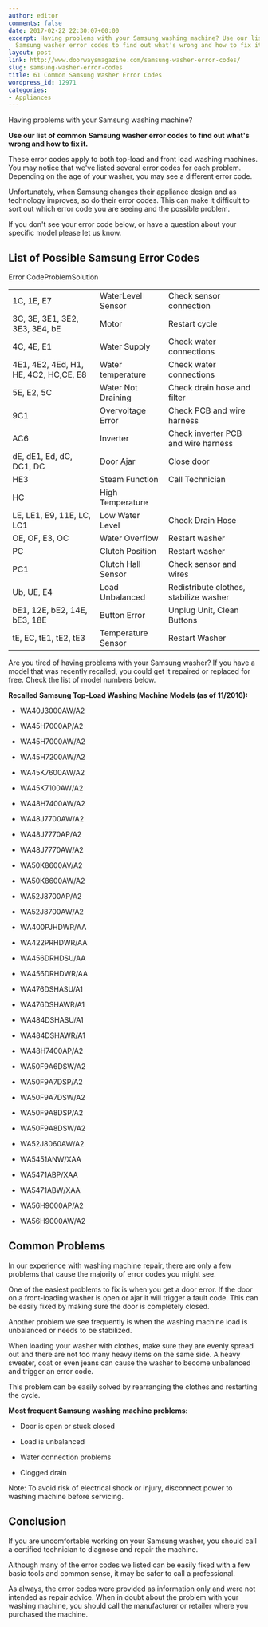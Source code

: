 ```yaml
---
author: editor
comments: false
date: 2017-02-22 22:30:07+00:00
excerpt: Having problems with your Samsung washing machine? Use our list of common
  Samsung washer error codes to find out what's wrong and how to fix it.
layout: post
link: http://www.doorwaysmagazine.com/samsung-washer-error-codes/
slug: samsung-washer-error-codes
title: 61 Common Samsung Washer Error Codes
wordpress_id: 12971
categories:
- Appliances
---
```


Having problems with your Samsung washing machine?

**Use our list of common Samsung washer error codes to find out what's wrong and how to fix it.**

These error codes apply to both top-load and front load washing machines. You may notice that we've listed several error codes for each problem. Depending on the age of your washer, you may see a different error code. 

Unfortunately, when Samsung changes their appliance design and as technology improves, so do their error codes. This can make it difficult to sort out which error code you are seeing and the possible problem.

If you don't see your error code below, or have a question about your specific model please let us know.





## List of Possible Samsung Error Codes



<table >

<tr >Error CodeProblemSolution</tr>

<tbody >
<tr >
<td >1C, 1E, E7
</td>
<td >WaterLevel Sensor
</td>
<td >Check sensor connection
</td></tr>
<tr >
<td >3C, 3E, 3E1, 3E2, 3E3, 3E4, bE
</td>
<td >Motor
</td>
<td >Restart cycle
</td></tr>
<tr >
<td >4C, 4E, E1
</td>
<td >Water Supply
</td>
<td >Check water connections
</td></tr>
<tr >
<td >4E1, 4E2, 4Ed, H1, HE, 4C2, HC,CE, E8
</td>
<td >Water temperature
</td>
<td >Check water connections
</td></tr>
<tr >
<td >5E, E2, 5C
</td>
<td >Water Not Draining
</td>
<td >Check drain hose and filter
</td></tr>
<tr >
<td >9C1
</td>
<td >Overvoltage Error
</td>
<td >Check PCB and wire harness
</td></tr>
<tr >
<td >AC6
</td>
<td >Inverter
</td>
<td >Check inverter PCB and wire harness
</td></tr>
<tr >
<td >dE, dE1, Ed, dC, DC1, DC
</td>
<td >Door Ajar
</td>
<td >Close door
</td></tr>
<tr >
<td >HE3
</td>
<td >Steam Function
</td>
<td >Call Technician
</td></tr>
<tr >
<td >HC
</td>
<td >High Temperature
</td>
<td >
</td></tr>
<tr >
<td >LE, LE1, E9, 11E, LC, LC1
</td>
<td >Low Water Level
</td>
<td >Check Drain Hose
</td></tr>
<tr >
<td >OE, OF, E3, OC
</td>
<td >Water Overflow
</td>
<td >Restart washer
</td></tr>
<tr >
<td >PC
</td>
<td >Clutch Position
</td>
<td >Restart washer
</td></tr>
<tr >
<td >PC1
</td>
<td >Clutch Hall Sensor
</td>
<td >Check sensor and wires
</td></tr>
<tr >
<td >Ub, UE, E4
</td>
<td >Load Unbalanced
</td>
<td >Redistribute clothes, stabilize washer
</td></tr>
<tr >
<td >bE1, 12E, bE2, 14E, bE3, 18E
</td>
<td >Button Error
</td>
<td >Unplug Unit, Clean Buttons
</td></tr>
<tr >
<td >tE, EC, tE1, tE2, tE3
</td>
<td >Temperature Sensor
</td>
<td >Restart Washer
</td></tr>
</tbody>
</table>

Are you tired of having problems with your Samsung washer? If you have a model that was recently recalled, you could get it repaired or replaced for free. Check the list of model numbers below.

**Recalled Samsung Top-Load Washing Machine Models (as of 11/2016):**





  * WA40J3000AW/A2


  * WA45H7000AP/A2


  * WA45H7000AW/A2


  * WA45H7200AW/A2


  * WA45K7600AW/A2


  * WA45K7100AW/A2


  * WA48H7400AW/A2


  * WA48J7700AW/A2


  * WA48J7770AP/A2


  * WA48J7770AW/A2


  * WA50K8600AV/A2


  * WA50K8600AW/A2


  * WA52J8700AP/A2


  * WA52J8700AW/A2


  * WA400PJHDWR/AA


  * WA422PRHDWR/AA


  * WA456DRHDSU/AA


  * WA456DRHDWR/AA


  * WA476DSHASU/A1


  * WA476DSHAWR/A1


  * WA484DSHASU/A1


  * WA484DSHAWR/A1


  * WA48H7400AP/A2


  * WA50F9A6DSW/A2


  * WA50F9A7DSP/A2


  * WA50F9A7DSW/A2


  * WA50F9A8DSP/A2


  * WA50F9A8DSW/A2


  * WA52J8060AW/A2


  * WA5451ANW/XAA


  * WA5471ABP/XAA


  * WA5471ABW/XAA


  * WA56H9000AP/A2


  * WA56H9000AW/A2





## Common Problems



In our experience with washing machine repair, there are only a few problems that cause the majority of error codes you might see. 

One of the easiest problems to fix is when you get a door error. If the door on a front-loading washer is open or ajar it will trigger a fault code. This can be easily fixed by making sure the door is completely closed.

Another problem we see frequently is when the washing machine load is unbalanced or needs to be stabilized. 

When loading your washer with clothes, make sure they are evenly spread out and there are not too many heavy items on the same side. A heavy sweater, coat or even jeans can cause the washer to become unbalanced and trigger an error code. 

This problem can be easily solved by rearranging the clothes and restarting the cycle.

**Most frequent Samsung washing machine problems:**





  * Door is open or stuck closed


  * Load is unbalanced


  * Water connection problems


  * Clogged drain



Note: To avoid risk of electrical shock or injury, disconnect power to washing machine before servicing.



## Conclusion



If you are uncomfortable working on your Samsung washer, you should call a certified technician to diagnose and repair the machine. 

Although many of the error codes we listed can be easily fixed with a few basic tools and common sense, it may be safer to call a professional.

As always, the error codes were provided as information only and were not intended as repair advice. When in doubt about the problem with your washing machine, you should call the manufacturer or retailer where you purchased the machine.
